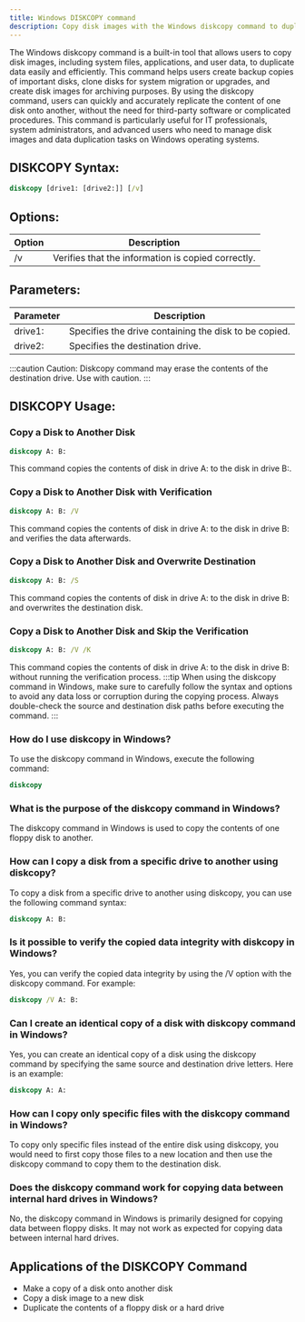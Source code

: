 ```yaml
---
title: Windows DISKCOPY command
description: Copy disk images with the Windows diskcopy command to duplicate data easily and efficiently.
---
```


The Windows diskcopy command is a built-in tool that allows users to copy disk images, including system files, applications, and user data, to duplicate data easily and efficiently. This command helps users create backup copies of important disks, clone disks for system migration or upgrades, and create disk images for archiving purposes. By using the diskcopy command, users can quickly and accurately replicate the content of one disk onto another, without the need for third-party software or complicated procedures. This command is particularly useful for IT professionals, system administrators, and advanced users who need to manage disk images and data duplication tasks on Windows operating systems.

## DISKCOPY Syntax:
```cmd
diskcopy [drive1: [drive2:]] [/v]
```

## Options:
| Option | Description                        |
|--------|------------------------------------|
| /v     | Verifies that the information is copied correctly. |

## Parameters:
| Parameter | Description                                          |
|-----------|------------------------------------------------------|
| drive1:   | Specifies the drive containing the disk to be copied.|
| drive2:   | Specifies the destination drive.                     |

:::caution
Caution: Diskcopy command may erase the contents of the destination drive. Use with caution.
:::

## DISKCOPY Usage:
### Copy a Disk to Another Disk
```cmd
diskcopy A: B:
```
This command copies the contents of disk in drive A: to the disk in drive B:.

### Copy a Disk to Another Disk with Verification
```cmd
diskcopy A: B: /V
```
This command copies the contents of disk in drive A: to the disk in drive B: and verifies the data afterwards.

### Copy a Disk to Another Disk and Overwrite Destination
```cmd
diskcopy A: B: /S
```
This command copies the contents of disk in drive A: to the disk in drive B: and overwrites the destination disk.

### Copy a Disk to Another Disk and Skip the Verification
```cmd
diskcopy A: B: /V /K
```
This command copies the contents of disk in drive A: to the disk in drive B: without running the verification process.
:::tip
When using the diskcopy command in Windows, make sure to carefully follow the syntax and options to avoid any data loss or corruption during the copying process. Always double-check the source and destination disk paths before executing the command.
:::

### How do I use diskcopy in Windows?
To use the diskcopy command in Windows, execute the following command:
```cmd
diskcopy
```

### What is the purpose of the diskcopy command in Windows?
The diskcopy command in Windows is used to copy the contents of one floppy disk to another.

### How can I copy a disk from a specific drive to another using diskcopy?
To copy a disk from a specific drive to another using diskcopy, you can use the following command syntax:
```cmd
diskcopy A: B:
```

### Is it possible to verify the copied data integrity with diskcopy in Windows?
Yes, you can verify the copied data integrity by using the /V option with the diskcopy command. For example:
```cmd
diskcopy /V A: B:
```

### Can I create an identical copy of a disk with diskcopy command in Windows?
Yes, you can create an identical copy of a disk using the diskcopy command by specifying the same source and destination drive letters. Here is an example:
```cmd
diskcopy A: A:
```

### How can I copy only specific files with the diskcopy command in Windows?
To copy only specific files instead of the entire disk using diskcopy, you would need to first copy those files to a new location and then use the diskcopy command to copy them to the destination disk.

### Does the diskcopy command work for copying data between internal hard drives in Windows?
No, the diskcopy command in Windows is primarily designed for copying data between floppy disks. It may not work as expected for copying data between internal hard drives.


## Applications of the DISKCOPY Command

- Make a copy of a disk onto another disk
- Copy a disk image to a new disk
- Duplicate the contents of a floppy disk or a hard drive